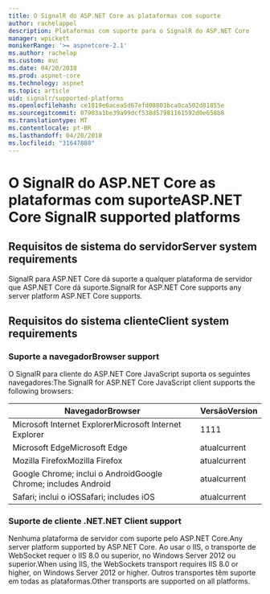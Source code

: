 ```yaml
---
title: O SignalR do ASP.NET Core as plataformas com suporte
author: rachelappel
description: Plataformas com suporte para o SignalR do ASP.NET Core
manager: wpickett
monikerRange: '>= aspnetcore-2.1'
ms.author: rachelap
ms.custom: mvc
ms.date: 04/20/2018
ms.prod: aspnet-core
ms.technology: aspnet
ms.topic: article
uid: signalr/supported-platforms
ms.openlocfilehash: ce1819e6acea5d67efd08803bca0ca502d81855e
ms.sourcegitcommit: 07903a1be39a99dcf538d57981161592d0e658b8
ms.translationtype: MT
ms.contentlocale: pt-BR
ms.lasthandoff: 04/20/2018
ms.locfileid: "31647888"
---
```

# <a name="aspnet-core-signalr-supported-platforms"></a><span data-ttu-id="ac1f7-103">O SignalR do ASP.NET Core as plataformas com suporte</span><span class="sxs-lookup"><span data-stu-id="ac1f7-103">ASP.NET Core SignalR supported platforms</span></span>

## <a name="server-system-requirements"></a><span data-ttu-id="ac1f7-104">Requisitos de sistema do servidor</span><span class="sxs-lookup"><span data-stu-id="ac1f7-104">Server system requirements</span></span>

<span data-ttu-id="ac1f7-105">SignalR para ASP.NET Core dá suporte a qualquer plataforma de servidor que ASP.NET Core dá suporte.</span><span class="sxs-lookup"><span data-stu-id="ac1f7-105">SignalR for ASP.NET Core supports any server platform ASP.NET Core supports.</span></span>

## <a name="client-system-requirements"></a><span data-ttu-id="ac1f7-106">Requisitos do sistema cliente</span><span class="sxs-lookup"><span data-stu-id="ac1f7-106">Client system requirements</span></span>

### <a name="browser-support"></a><span data-ttu-id="ac1f7-107">Suporte a navegador</span><span class="sxs-lookup"><span data-stu-id="ac1f7-107">Browser support</span></span>

<span data-ttu-id="ac1f7-108">O SignalR para cliente do ASP.NET Core JavaScript suporta os seguintes navegadores:</span><span class="sxs-lookup"><span data-stu-id="ac1f7-108">The SignalR for ASP.NET Core JavaScript client supports the following browsers:</span></span>

| <span data-ttu-id="ac1f7-109">Navegador</span><span class="sxs-lookup"><span data-stu-id="ac1f7-109">Browser</span></span> | <span data-ttu-id="ac1f7-110">Versão</span><span class="sxs-lookup"><span data-stu-id="ac1f7-110">Version</span></span> |
| ------- | ------- |
| <span data-ttu-id="ac1f7-111">Microsoft Internet Explorer</span><span class="sxs-lookup"><span data-stu-id="ac1f7-111">Microsoft Internet Explorer</span></span> | <span data-ttu-id="ac1f7-112">11</span><span class="sxs-lookup"><span data-stu-id="ac1f7-112">11</span></span> |
| <span data-ttu-id="ac1f7-113">Microsoft Edge</span><span class="sxs-lookup"><span data-stu-id="ac1f7-113">Microsoft Edge</span></span> | <span data-ttu-id="ac1f7-114">atual</span><span class="sxs-lookup"><span data-stu-id="ac1f7-114">current</span></span> |
| <span data-ttu-id="ac1f7-115">Mozilla Firefox</span><span class="sxs-lookup"><span data-stu-id="ac1f7-115">Mozilla Firefox</span></span> | <span data-ttu-id="ac1f7-116">atual</span><span class="sxs-lookup"><span data-stu-id="ac1f7-116">current</span></span> |
| <span data-ttu-id="ac1f7-117">Google Chrome; inclui o Android</span><span class="sxs-lookup"><span data-stu-id="ac1f7-117">Google Chrome; includes Android</span></span> | <span data-ttu-id="ac1f7-118">atual</span><span class="sxs-lookup"><span data-stu-id="ac1f7-118">current</span></span> |
| <span data-ttu-id="ac1f7-119">Safari; inclui o iOS</span><span class="sxs-lookup"><span data-stu-id="ac1f7-119">Safari; includes iOS</span></span> | <span data-ttu-id="ac1f7-120">atual</span><span class="sxs-lookup"><span data-stu-id="ac1f7-120">current</span></span> |
 
### <a name="net-client-support"></a><span data-ttu-id="ac1f7-121">Suporte de cliente .NET</span><span class="sxs-lookup"><span data-stu-id="ac1f7-121">.NET Client support</span></span>

<span data-ttu-id="ac1f7-122">Nenhuma plataforma de servidor com suporte pelo ASP.NET Core.</span><span class="sxs-lookup"><span data-stu-id="ac1f7-122">Any server platform supported by ASP.NET Core.</span></span> <span data-ttu-id="ac1f7-123">Ao usar o IIS, o transporte de WebSocket requer o IIS 8.0 ou superior, no Windows Server 2012 ou superior.</span><span class="sxs-lookup"><span data-stu-id="ac1f7-123">When using IIS, the WebSockets transport requires IIS 8.0 or higher, on Windows Server 2012 or higher.</span></span> <span data-ttu-id="ac1f7-124">Outros transportes têm suporte em todas as plataformas.</span><span class="sxs-lookup"><span data-stu-id="ac1f7-124">Other transports are supported on all platforms.</span></span>